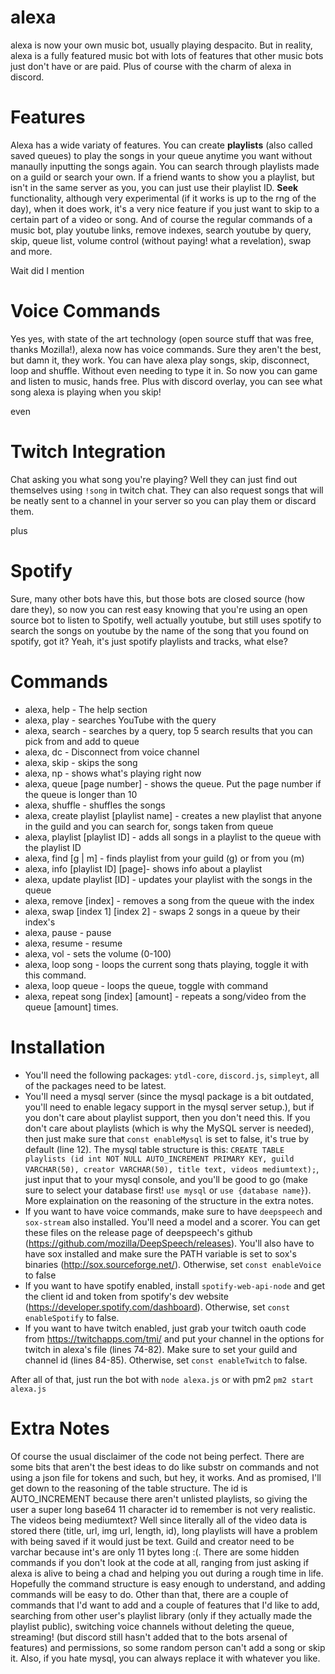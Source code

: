 # alexa
alexa is now your own music bot, usually playing despacito. But in reality, alexa is a fully featured music bot with lots of features that other music bots just don't have or are paid. Plus of course with the charm of alexa in discord. 
# Features
Alexa has a wide variaty of features. You can create **playlists** (also called saved queues) to play the songs in your queue anytime you want without manaully inputting the songs again. You can search through playlists made on a guild or search your own. If a friend wants to show you a playlist, but isn't in the same server as you, you can just use their playlist ID. **Seek** functionality, although very experimental (if it works is up to the rng of the day), when it does work, it's a very nice feature if you just want to skip to a certain part of a video or song. And of course the regular commands of a music bot, play youtube links, remove indexes, search youtube by query, skip, queue list, volume control (without paying! what a revelation), swap and more. 

Wait did I mention
# Voice Commands
Yes yes, with state of the art technology (open source stuff that was free, thanks Mozilla!), alexa now has voice commands. Sure they aren't the best, but damn it, they work. You can have alexa play songs, skip, disconnect, loop and shuffle. Without even needing to type it in. So now you can game and listen to music, hands free. Plus with discord overlay, you can see what song alexa is playing when you skip!

even 
# Twitch Integration
Chat asking you what song you're playing? Well they can just find out themselves using `!song` in twitch chat. They can also request songs that will be neatly sent to a channel in your server so you can play them or discard them. 

plus 
# Spotify
Sure, many other bots have this, but those bots are closed source (how dare they), so now you can rest easy knowing that you're using an open source bot to listen to Spotify, well actually youtube, but still uses spotify to search the songs on youtube by the name of the song that you found on spotify, got it? Yeah, it's just spotify playlists and tracks, what else?

# Commands
- alexa, help - The help section
- alexa, play - searches YouTube with the query
- alexa, search - searches by a query, top 5 search results that you can pick from and add to queue
- alexa, dc - Disconnect from voice channel
- alexa, skip - skips the song
- alexa, np - shows what's playing right now
- alexa, queue [page number] - shows the queue. Put the page number if the queue is longer than 10
- alexa, shuffle - shuffles the songs
- alexa, create playlist [playlist name] - creates a new playlist that anyone in the guild and you can search for, songs taken from queue
- alexa, playlist [playlist ID] - adds all songs in a playlist to the queue with the playlist ID
- alexa, find [g | m] - finds playlist from your guild (g) or from you (m)
- alexa, info [playlist ID] [page]- shows info about a playlist
- alexa, update playlist [ID] - updates your playlist with the songs in the queue
- alexa, remove [index] - removes a song from the queue with the index
- alexa, swap [index 1] [index 2] - swaps 2 songs in a queue by their index's
- alexa, pause - pause
- alexa, resume - resume
- alexa, vol - sets the volume (0-100)
- alexa, loop song - loops the current song thats playing, toggle it with this command.
- alexa, loop queue - loops the queue, toggle with command
- alexa, repeat song [index] [amount] - repeats a song/video from the queue [amount] times.

# Installation
- You'll need the following packages: `ytdl-core`, `discord.js`, `simpleyt`, all of the packages need to be latest.
- You'll need a mysql server (since the mysql package is a bit outdated, you'll need to enable legacy support in the mysql server setup.), but if you don't care about playlist support, then you don't need this. If you don't care about playlists (which is why the MySQL server is needed), then just make sure that `const enableMysql` is set to false, it's true by default (line 12). 
The mysql table structure is this: `CREATE TABLE playlists (id int NOT NULL AUTO_INCREMENT PRIMARY KEY, guild VARCHAR(50), creator VARCHAR(50), title text, videos mediumtext);`, just input that to your mysql console, and you'll be good to go (make sure to select your database first! `use mysql` or `use {database name}`). More explaination on the reasoning of the structure in the extra notes. 
- If you want to have voice commands, make sure to have `deepspeech` and `sox-stream` also installed. You'll need a model and a scorer. You can get these files on the release page of deepspeech's github (https://github.com/mozilla/DeepSpeech/releases). You'll also have to have sox installed and make sure the PATH variable is set to sox's binaries (http://sox.sourceforge.net/). Otherwise, set `const enableVoice` to false
- If you want to have spotify enabled, install `spotify-web-api-node` and get the client id and token from spotify's dev website (https://developer.spotify.com/dashboard). Otherwise, set `const enableSpotify` to false.
- If you want to have twitch enabled, just grab your twitch oauth code from https://twitchapps.com/tmi/ and put your channel in the options for twitch in alexa's file (lines 74-82). Make sure to set your guild and channel id (lines 84-85). Otherwise, set `const enableTwitch` to false.


After all of that, just run the bot with `node alexa.js` or with pm2 `pm2 start alexa.js`

# Extra Notes
Of course the usual disclaimer of the code not being perfect. There are some bits that aren't the best ideas to do like substr on commands and not using a json file for tokens and such, but hey, it works. And as promised, I'll get down to the reasoning of the table structure. The id is AUTO_INCREMENT because there aren't unlisted playlists, so giving the user a super long base64 11 character id to remember is not very realistic. The videos being mediumtext? Well since literally all of the video data is stored there (title, url, img url, length, id), long playlists will have a problem with being saved if it would just be text. Guild and creator need to be varchar because int's are only 11 bytes long :(. There are some hidden commands if you don't look at the code at all, ranging from just asking if alexa is alive to being a chad and helping you out during a rough time in life. Hopefully the command structure is easy enough to understand, and adding commands will be easy to do. Other than that, there are a couple of commands that I'd want to add and a couple of features that I'd like to add, searching from other user's playlist library (only if they actually made the playlist public), switching voice channels without deleting the queue, streaming! (but discord still hasn't added that to the bots arsenal of features) and permissions, so some random person can't add a song or skip it. Also, if you hate mysql, you can always replace it with whatever you like. 


